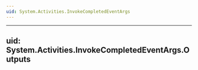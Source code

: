 ```yaml
---
uid: System.Activities.InvokeCompletedEventArgs
---
```


---
uid: System.Activities.InvokeCompletedEventArgs.Outputs
---
